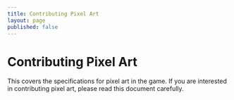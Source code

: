 ```yaml
---
title: Contributing Pixel Art
layout: page
published: false
---
```

# Contributing Pixel Art

This covers the specifications for pixel art in the game. If you are interested in contributing pixel art, please read this document carefully.

